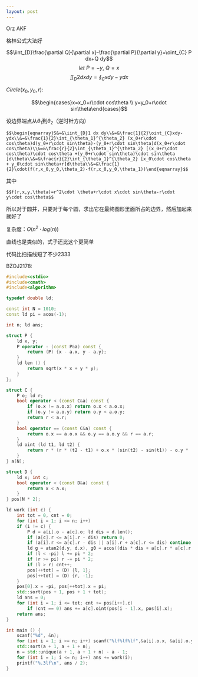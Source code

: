 ```yaml
---
layout: post
---
```


Orz AKF

<!-- more -->

格林公式大法好

$$\iint_{D}\frac{\partial Q}{\partial x}-\frac{\partial P}{\partial y}=\oint_{C} P dx+Q dy$$ $$let \ P=-y,\ Q=x$$ $$\iint_{D}2 dx dy=\oint_{C} x dy-y dx$$

$Circle(x_0,y_0,r):$

$$\begin{cases}x=x_0+r\cdot cos\theta \\ y=y_0+r\cdot sin\theta\end{cases}$$

设边界端点从$\theta_1$到$\theta_2$（逆时针方向）

	$$\begin{eqnarray}S&=&\iint_{D}1 dx dy\\&=&\frac{1}{2}\oint_{C}xdy-ydx\\&=&\frac{1}{2}\int_{\theta_1}^{\theta_2} (x_0+r\cdot cos\theta)d(y_0+r\cdot sin\theta)-(y_0+r\cdot sin\theta)d(x_0+r\cdot cos\theta)\\&=&\frac{r}{2}\int_{\theta_1}^{\theta_2} [(x_0+r\cdot cos\theta)\cdot cos\theta +(y_0+r\cdot sin\theta)\cdot sin\theta ]d\theta\\&=&\frac{r}{2}\int_{\theta_1}^{\theta_2} [x_0\cdot cos\theta + y_0\cdot sin\theta+r]d\theta\\&=&\frac{1}{2}\cdot(f(r,x_0,y_0,\theta_2)-f(r,x_0,y_0,\theta_1))\end{eqnarray}$$

其中

	$$f(r,x,y,\theta)=r^2\cdot \theta+r\cdot x\cdot sin\theta-r\cdot y\cdot cos\theta$$

所以对于圆并，只要对于每个圆，求出它在最终图形里面所占的边界，然后加起来就好了

复杂度：$O(n^2\cdot log(n))$

直线也是类似的，式子还比这个更简单

代码比扫描线短了不少2333

BZOJ2178:

```c++
#include<cstdio>
#include<cmath>
#include<algorithm>

typedef double ld;

const int N = 1010;
const ld pi = acos(-1);

int n; ld ans;

struct P {
    ld x, y;
    P operator - (const P&a) const {
        return (P) {x - a.x, y - a.y};
    }
    ld len () {
        return sqrt(x * x + y * y);
    }
};

struct C {
    P o; ld r;
    bool operator < (const C&a) const {
        if (o.x != a.o.x) return o.x < a.o.x;
        if (o.y != a.o.y) return o.y < a.o.y;
        return r < a.r;
    }
    bool operator == (const C&a) const {
        return o.x == a.o.x && o.y == a.o.y && r == a.r;
    }
    ld oint (ld t1, ld t2) {
        return r * (r * (t2 - t1) + o.x * (sin(t2) - sin(t1)) - o.y * (cos(t2) - cos(t1)));
    }
} a[N];

struct D {
    ld x; int c;
    bool operator < (const D&a) const {
        return x < a.x;
    }
} pos[N * 2];

ld work (int c) {
    int tot = 0, cnt = 0;
    for (int i = 1; i <= n; i++)
    if (i != c) {
        P d = a[i].o - a[c].o; ld dis = d.len();
        if (a[c].r <= a[i].r - dis) return 0;
        if (a[i].r <= a[c].r - dis || a[i].r + a[c].r <= dis) continue;
        ld g = atan2(d.y, d.x), g0 = acos((dis * dis + a[c].r * a[c].r - a[i].r * a[i].r) / (2 * dis * a[c].r)), l = g - g0, r = g + g0;
        if (l < -pi) l += pi * 2;
        if (r >= pi) r -= pi * 2;
        if (l > r) cnt++;
        pos[++tot] = (D) {l, 1};
        pos[++tot] = (D) {r, -1};
    }
    pos[0].x = -pi, pos[++tot].x = pi;
    std::sort(pos + 1, pos + 1 + tot);
    ld ans = 0;
    for (int i = 1; i <= tot; cnt += pos[i++].c)
        if (cnt == 0) ans += a[c].oint(pos[i - 1].x, pos[i].x);
    return ans;
}

int main () {
    scanf("%d", &n);
    for (int i = 1; i <= n; i++) scanf("%lf%lf%lf",&a[i].o.x, &a[i].o.y, &a[i].r);
    std::sort(a + 1, a + 1 + n);
    n = std::unique(a + 1, a + 1 + n) - a - 1;
    for (int i = 1; i <= n; i++) ans += work(i);
    printf("%.3lf\n", ans / 2);
}
```
